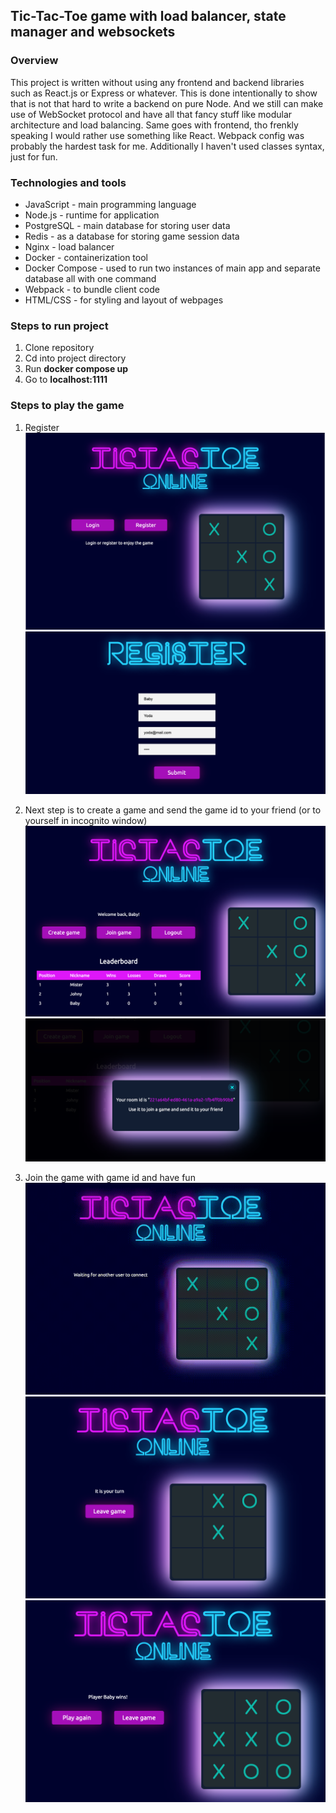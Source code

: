 ## Tic-Tac-Toe game with load balancer, state manager and websockets

### Overview

This project is written without using any frontend and backend libraries such as React.js or Express or
whatever. This is done intentionally to show that is not that hard to write a backend on pure Node. And we
still can make use of WebSocket protocol and have all that fancy stuff like modular architecture and load
balancing. Same goes with frontend, tho frenkly speaking I would rather use something like React. Webpack
config was probably the hardest task for me. Additionally I haven't used classes syntax, just for fun.

### Technologies and tools

- JavaScript - main programming language
- Node.js - runtime for application
- PostgreSQL - main database for storing user data
- Redis - as a database for storing game session data
- Nginx - load balancer
- Docker - containerization tool
- Docker Compose - used to run two instances of main app and separate database all with one command
- Webpack - to bundle client code
- HTML/CSS - for styling and layout of webpages

### Steps to run project

1. Clone repository
2. Cd into project directory
3. Run **docker compose up**
4. Go to **localhost:1111**

### Steps to play the game

1. Register ![Alt text](readme-media/image.png) ![Alt text](readme-media/image-2.png)

2. Next step is to create a game and send the game id to your friend (or to yourself in incognito window)
   ![Alt text](readme-media/image-3.png) ![Alt text](readme-media/image-4.png)

3. Join the game with game id and have fun ![Alt text](readme-media/gif.gif)
   ![Alt text](readme-media/image-5.png) ![Alt text](readme-media/image-6.png)
